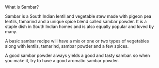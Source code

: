 What is Sambar?

Sambar is a South Indian lentil and vegetable stew made with pigeon pea lentils, tamarind and a unique spice blend called sambar powder. It is a staple dish in South Indian homes and is also equally popular and loved by many.

A basic sambar recipe will have a mix or one or two types of vegetables along with lentils, tamarind, sambar powder and a few spices.

A good sambar powder always yields a good and tasty sambar. so when you make it, try to have a good aromatic sambar powder.